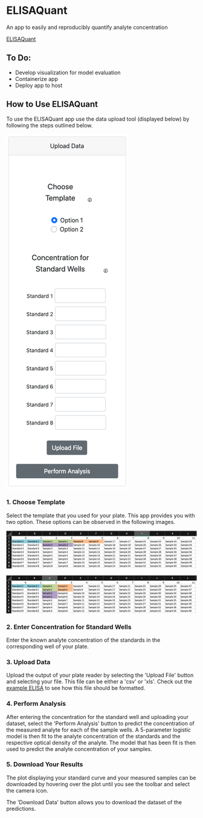 # ELISAQuant
An app to easily and reproducibly quantify analyte concentration

[ELISAQuant](https://www.google.com)

## To Do:
- Develop visualization for model evaluation
- Containerize app
- Deploy app to host

## How to Use ELISAQuant
To use the ELISAQuant app use the data upload tool (displayed below) by following
the steps outlined below.

![Data Upload Tool](/assets/data_upload_tool.png)

### 1. Choose Template

Select the template that you used for your plate. This app provides you with two
option. These options can be observed in the following images.

![Option 1](/assets/option_1.png)

![Option 2](/assets/option_2.png)


### 2. Enter Concentration for Standard Wells
Enter the known analyte concentration of the standards in the corresponding well
of your plate.

### 3. Upload Data
Upload the output of your plate reader by selecting the 'Upload File' button and
selecting your file. This file can be either a 'csv' or 'xls'.
Check out the [example ELISA](https://www.google.com) to see how this file should
be formatted.

### 4. Perform Analysis
After entering the concentration for the standard well and uploading your dataset,
select the 'Perform Analysis' button to predict the concentration of the measured
analyte for each of the sample wells. A 5-parameter logistic model is then fit to
the analyte concentration of the standards and the respective optical density of
the analyte. The model that has been fit is then used to predict the analyte
concentration of your samples.

### 5. Download Your Results
The plot displaying your standard curve and your measured samples can be downloaded
by hovering over the plot until you see the toolbar and select the camera icon.

The 'Download Data' button allows you to download the dataset of the predictions.
